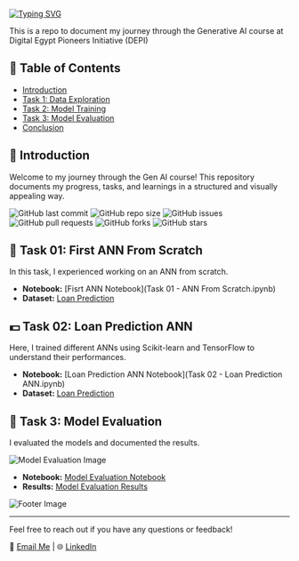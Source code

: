 [![Typing SVG](https://readme-typing-svg.demolab.com/?lines=Welcome+to+My+Repo)](https://git.io/typing-svg)

This is a repo to document my journey through the Generative AI course at Digital Egypt Pioneers Initiative (DEPI)

## 🚀 Table of Contents
- [Introduction](#introduction)
- [Task 1: Data Exploration](#task-1-data-exploration)
- [Task 2: Model Training](#task-2-model-training)
- [Task 3: Model Evaluation](#task-3-model-evaluation)
- [Conclusion](#conclusion)

## 🌟 Introduction
Welcome to my journey through the Gen AI course! This repository documents my progress, tasks, and learnings in a structured and visually appealing way.

![GitHub last commit](https://img.shields.io/github/last-commit/nadeenahmed/GenAI-DEPI)
![GitHub repo size](https://img.shields.io/github/repo-size/nadeenahmed/GenAI-DEPI)
![GitHub issues](https://img.shields.io/github/issues/nadeenahmed/GenAI-DEPI)
![GitHub pull requests](https://img.shields.io/github/issues-pr/nadeenahmed/GenAI-DEPI)
![GitHub forks](https://img.shields.io/github/forks/nadeenahmed/GenAI-DEPI?style=social)
![GitHub stars](https://img.shields.io/github/stars/nadeenahmed/GenAI-DEPI?style=social)

## 🧠 Task 01: First ANN From Scratch
In this task, I experienced working on an ANN from scratch.

- **Notebook:** [Fisrt ANN Notebook](Task 01 - ANN From Scratch.ipynb)
- **Dataset:** [Loan Prediction](datasets/Bank_Personal_Loan_Modelling.xlsx)


## 💵 Task 02: Loan Prediction ANN
Here, I trained different ANNs using Scikit-learn and TensorFlow to understand their performances.

- **Notebook:** [Loan Prediction ANN Notebook](Task 02 - Loan Prediction ANN.ipynb)
- **Dataset:** [Loan Prediction](datasets/Bank_Personal_Loan_Modelling.xlsx)

## 🧪 Task 3: Model Evaluation
I evaluated the models and documented the results.

![Model Evaluation Image](images/model_evaluation.png)

- **Notebook:** [Model Evaluation Notebook](tasks/task3/task3_notebook.ipynb)
- **Results:** [Model Evaluation Results](tasks/task3/task3_results.md)


![Footer Image](images/footer.png)

---

Feel free to reach out if you have any questions or feedback!

📧 [Email Me](nadeen262002@gmail.com) | 🌐 [LinkedIn](https://www.linkedin.com/in/nadeenahmed/)

